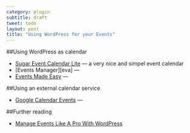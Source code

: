 ```yaml
---
category: plugin
subtitle: draft
tweet: todo
layout: post
title: "Using WordPress for your Events"
---
```


##Using WordPress as calendar

- [Sugar Event Calendar Lite][pip] &#8212; a very nice and simpel event calendar
- [Events Manager][eva] &#8212; 
- [Events Made Easy][eme] &#8212; 

[pip]: https://github.com/pippinsplugins/Sugar-Event-Calendar-Lite

##Using an external calendar service

- [Google Calendar Events][gce] &#8212; 

##Further reading

- [Manage Events Like A Pro With WordPress][sma]

[eme]: http://wordpress.org/extend/plugins/events-made-easy/
[evm]: http://wordpress.org/extend/plugins/events-manager/
[gce]: http://wordpress.org/extend/plugins/google-calendar-events/
[sma]: http://wp.smashingmagazine.com/2012/04/05/manage-events-like-pro-with-wordpress/